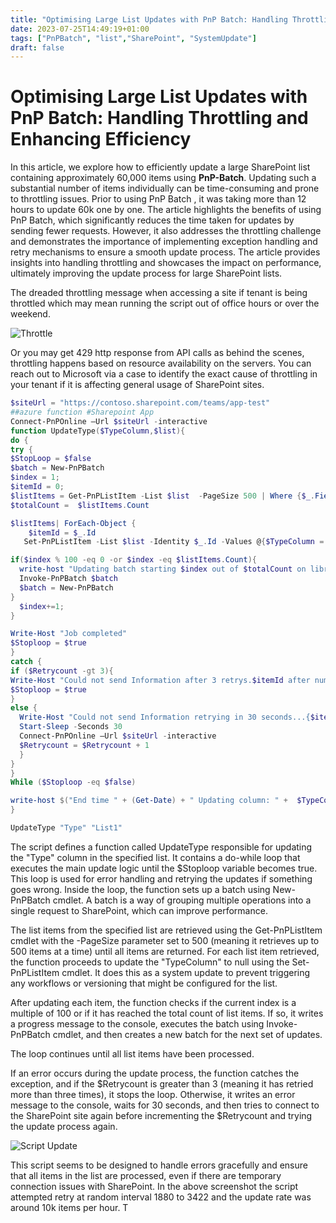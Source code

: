 ```yaml
---
title: "Optimising Large List Updates with PnP Batch: Handling Throttling and Enhancing Efficiency"
date: 2023-07-25T14:49:19+01:00
tags: ["PnPBatch", "list","SharePoint", "SystemUpdate"]
draft: false
---
```


# Optimising Large List Updates with PnP Batch: Handling Throttling and Enhancing Efficiency

In this article, we explore how to efficiently update a large SharePoint list containing approximately 60,000 items using **PnP-Batch**. Updating such a substantial number of items individually can be time-consuming and prone to throttling issues. Prior to using PnP Batch , it was taking more than 12 hours to update 60k one by one. The article highlights the benefits of using PnP Batch, which significantly reduces the time taken for updates by sending fewer requests. However, it also addresses the throttling challenge and demonstrates the importance of implementing exception handling and retry mechanisms to ensure a smooth update process. The article provides insights into handling throttling and showcases the impact on performance, ultimately improving the update process for large SharePoint lists.

The dreaded throttling message when accessing a site if tenant is being throttled which may mean running the script out of office hours or over the weekend.  

![Throttle](../images/PnPBatch-Update-BigList-SharePoint/Throttle_image.png)

Or you may get 429 http response from API calls as behind the scenes, throttling happens based on resource availability on the servers. You can reach out to Microsoft via a case to identify the exact cause of throttling in your tenant if it is affecting general usage of SharePoint sites.

 
```PowerShell
$siteUrl = "https://contoso.sharepoint.com/teams/app-test"
##azure function #Sharepoint App
Connect-PnPOnline –Url $siteUrl -interactive
function UpdateType($TypeColumn,$list){
do {
try {
$StopLoop = $false
$batch = New-PnPBatch
$index = 1; 
$itemId = 0; 
$listItems = Get-PnPListItem -List $list  -PageSize 500 | Where {$_.FieldValues.$TypeColumn -ne $null }
$totalCount =  $listItems.Count

$listItems| ForEach-Object {
    $itemId = $_.Id
   Set-PnPListItem -List $list -Identity $_.Id -Values @{$TypeColumn = $null;} -UpdateType SystemUpdate -Batch $batch

if($index % 100 -eq 0 -or $index -eq $listItems.Count){
  write-host "Updating batch starting $index out of $totalCount on library $list"
  Invoke-PnPBatch $batch
  $batch = New-PnPBatch
}
  $index+=1;
}

Write-Host "Job completed"
$Stoploop = $true
}
catch {
if ($Retrycount -gt 3){
Write-Host "Could not send Information after 3 retrys.$itemId after number of item  processed $index"
$Stoploop = $true
}
else {
  Write-Host "Could not send Information retrying in 30 seconds...{$itemId} after number of item  processed {$index}"
  Start-Sleep -Seconds 30
  Connect-PnPOnline –Url $siteUrl -interactive
  $Retrycount = $Retrycount + 1
  }
}
}
While ($Stoploop -eq $false)

write-host $("End time " + (Get-Date) + " Updating column: " +  $TypeColumn + "from list " + $listName )
}

UpdateType "Type" "List1" 
```

The script defines a function called UpdateType responsible for updating the "Type" column in the specified list. It contains a do-while loop that executes the main update logic until the $Stoploop variable becomes true. This loop is used for error handling and retrying the updates if something goes wrong. Inside the loop, the function sets up a batch using New-PnPBatch cmdlet. A batch is a way of grouping multiple operations into a single request to SharePoint, which can improve performance.

The list items from the specified list are retrieved using the Get-PnPListItem cmdlet with the -PageSize parameter set to 500 (meaning it retrieves up to 500 items at a time) until all items are returned. For each list item retrieved, the function proceeds to update the "TypeColumn" to null using the Set-PnPListItem cmdlet. It does this as a system update to prevent triggering any workflows or versioning that might be configured for the list.

After updating each item, the function checks if the current index is a multiple of 100 or if it has reached the total count of list items. If so, it writes a progress message to the console, executes the batch using Invoke-PnPBatch cmdlet, and then creates a new batch for the next set of updates.

The loop continues until all list items have been processed.

If an error occurs during the update process, the function catches the exception, and if the $Retrycount is greater than 3 (meaning it has retried more than three times), it stops the loop. Otherwise, it writes an error message to the console, waits for 30 seconds, and then tries to connect to the SharePoint site again before incrementing the $Retrycount and trying the update process again.

![Script Update](../images/PnPBatch-Update-BigList-SharePoint/ThrottlingIssue.png)

This script seems to be designed to handle errors gracefully and ensure that all items in the list are processed, even if there are temporary connection issues with SharePoint. In the above screenshot the script attempted retry at random interval 1880 to 3422 and the update rate was around 10k items per hour. T
